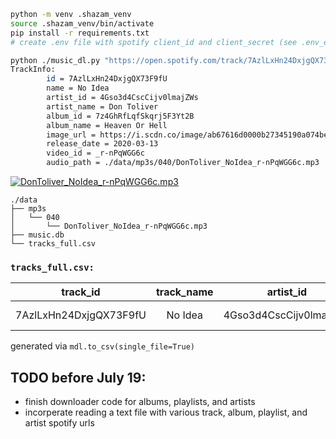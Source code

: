```bash
python -m venv .shazam_venv
source .shazam_venv/bin/activate
pip install -r requirements.txt
# create .env file with spotify client_id and client_secret (see .env_example)
```

```bash
python ./music_dl.py "https://open.spotify.com/track/7AzlLxHn24DxjgQX73F9fU?si=0684264878094a00"
TrackInfo:
        id = 7AzlLxHn24DxjgQX73F9fU
        name = No Idea
        artist_id = 4Gso3d4CscCijv0lmajZWs
        artist_name = Don Toliver
        album_id = 7z4GhRfLqfSkqrj5F3Yt2B
        album_name = Heaven Or Hell
        image_url = https://i.scdn.co/image/ab67616d0000b27345190a074bef3e8ce868b60c
        release_date = 2020-03-13
        video_id = _r-nPqWGG6c
        audio_path = ./data/mp3s/040/DonToliver_NoIdea_r-nPqWGG6c.mp3

```

[![DonToliver_NoIdea_r-nPqWGG6c.mp3](https://img.youtube.com/vi/_r-nPqWGG6c/0.jpg)](https://www.youtube.com/watch?v=_r-nPqWGG6c)

```
./data
├── mp3s
│   └── 040
│       └── DonToliver_NoIdea_r-nPqWGG6c.mp3
├── music.db
└── tracks_full.csv
```

### `tracks_full.csv:`
|track_id|track_name|artist_id|artist_name|album_id|album_name|release_date|image_url|video_id|audio_path|
|:------:|:--------:|:-------:|:---------:|:------:|:--------:|:----------:|:-------:|:------:|:--------:|
|7AzlLxHn24DxjgQX73F9fU|No Idea|4Gso3d4CscCijv0lmajZWs|Don Toliver|7z4GhRfLqfSkqrj5F3Yt2B|Heaven Or Hell|2020-03-13|https://i.scdn.co/image/ab67616d0000b27345190a074bef3e8ce868b60c|_r-nPqWGG6c|./data/mp3s/040/DonToliver_NoIdea_r-nPqWGG6c.mp3|

generated via `mdl.to_csv(single_file=True)`



## TODO before July 19:
- finish downloader code for albums, playlists, and artists
- incorperate reading a text file with various track, album, playlist, and artist spotify urls